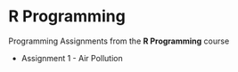 R Programming
============================

Programming Assignments from the **R Programming** course

* Assignment 1 - Air Pollution

